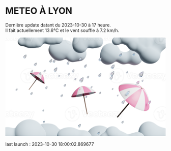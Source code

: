 # METEO À LYON

Dernière update datant du 2023-10-30 à 17 heure.  
Il fait actuellement 13.6°C et le vent souffle à 7.2 km/h.      

![](./.github/rain.png)

last launch : 2023-10-30 18:00:02.869677
